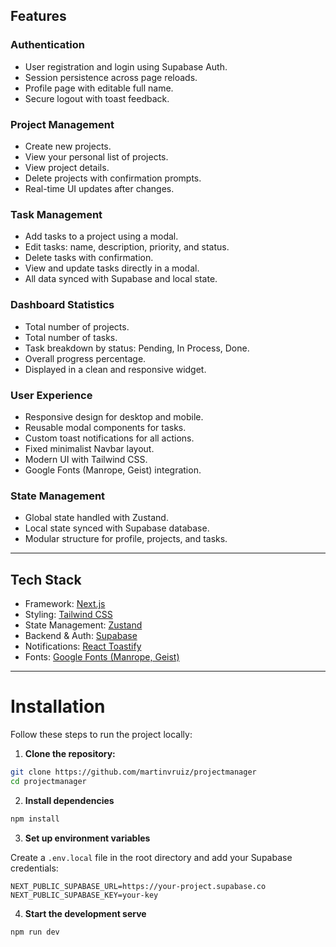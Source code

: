 ## Features

### Authentication

- User registration and login using Supabase Auth.
- Session persistence across page reloads.
- Profile page with editable full name.
- Secure logout with toast feedback.

### Project Management

- Create new projects.
- View your personal list of projects.
- View project details.
- Delete projects with confirmation prompts.
- Real-time UI updates after changes.

### Task Management

- Add tasks to a project using a modal.
- Edit tasks: name, description, priority, and status.
- Delete tasks with confirmation.
- View and update tasks directly in a modal.
- All data synced with Supabase and local state.

### Dashboard Statistics

- Total number of projects.
- Total number of tasks.
- Task breakdown by status: Pending, In Process, Done.
- Overall progress percentage.
- Displayed in a clean and responsive widget.

### User Experience

- Responsive design for desktop and mobile.
- Reusable modal components for tasks.
- Custom toast notifications for all actions.
- Fixed minimalist Navbar layout.
- Modern UI with Tailwind CSS.
- Google Fonts (Manrope, Geist) integration.

### State Management

- Global state handled with Zustand.
- Local state synced with Supabase database.
- Modular structure for profile, projects, and tasks.

---

## Tech Stack

- Framework: [Next.js](https://nextjs.org/)
- Styling: [Tailwind CSS](https://tailwindcss.com/)
- State Management: [Zustand](https://zustand-demo.pmnd.rs/)
- Backend & Auth: [Supabase](https://supabase.com/)
- Notifications: [React Toastify](https://fkhadra.github.io/react-toastify/introduction)
- Fonts: [Google Fonts (Manrope, Geist)](https://fonts.google.com/)

---

# Installation

Follow these steps to run the project locally:

1. **Clone the repository:**

```bash
git clone https://github.com/martinvruiz/projectmanager
cd projectmanager
```

2. **Install dependencies**

```bash
npm install
```

3. **Set up environment variables**

Create a `.env.local` file in the root directory and add your Supabase credentials:

```env
NEXT_PUBLIC_SUPABASE_URL=https://your-project.supabase.co
NEXT_PUBLIC_SUPABASE_KEY=your-key
```

4. **Start the development serve**

```bash
npm run dev

```
